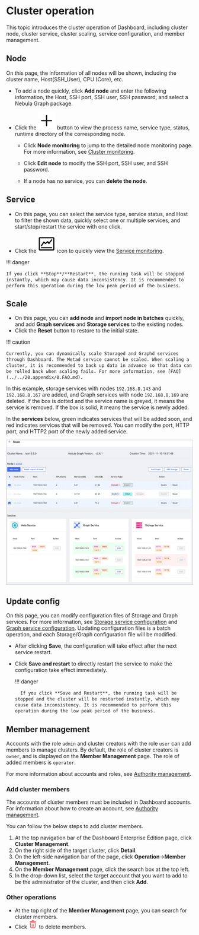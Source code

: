 # Cluster operation

This topic introduces the cluster operation of Dashboard, including cluster node, cluster service, cluster scaling, service configuration, and member management.


## Node

On this page, the information of all nodes will be shown, including the cluster name, Host(SSH_User), CPU (Core), etc.

- To add a node quickly, click **Add node** and enter the following information, the Host, SSH port, SSH user, SSH password, and select a Nebula Graph package.

- Click the ![plus](../figs/Plus.png) button to view the process name, service type, status, runtime directory of the corresponding node.

  - Click **Node monitoring** to jump to the detailed node monitoring page. For more information, see [Cluster monitoring](../4.cluster-operator/2.monitor.md).

  - Click **Edit node** to modify the SSH port, SSH user, and SSH password.
  
  - If a node has no service, you can **delete the node**.


## Service

- On this page, you can select the service type, service status, and Host to filter the shown data, quickly select one or multiple services, and start/stop/restart the service with one click.

- Click the ![nav](../figs/nav-dashboard.png) icon to quickly view the [Service monitoring](../4.cluster-operator/2.monitor.md).

!!! danger

    If you click **Stop**/**Restart**, the running task will be stopped instantly, which may cause data inconsistency. It is recommended to perform this operation during the low peak period of the business.
    
## Scale

- On this page, you can **add node** and **import node in batches** quickly, and add **Graph services** and **Storage services** to the existing nodes.
- Click the **Reset** button to restore to the initial state.

!!! caution

    Currently, you can dynamically scale Storaged and Graphd services through Dashboard. The Metad service cannot be scaled. When scaling a cluster, it is recommended to back up data in advance so that data can be rolled back when scaling fails. For more information, see [FAQ](../../20.appendix/0.FAQ.md).

In this example, storage services with nodes `192.168.8.143` and `192.168.8.167` are added, and Graph services with node `192.168.8.169` are deleted. If the box is dotted and the service name is greyed, it means the service is removed. If the box is solid, it means the service is newly added.

In the **services** below, green indicates services that will be added soon, and red indicates services that will be removed. You can modify the port, HTTP port, and HTTP2 port of the newly added service.

![Scale](../figs/scaling-ds.png)


## Update config

On this page, you can modify configuration files of Storage and Graph services. For more information, see [Storage service configuration](../../5.configurations-and-logs/1.configurations/4.storage-config.md) and [Graph service configuration](../../5.configurations-and-logs/1.configurations/3.graph-config.md). Updating configuration files is a batch operation, and each Storage/Graph configuration file will be modified.

- After clicking **Save**, the configuration will take effect after the next service restart.

- Click **Save and restart** to directly restart the service to make the configuration take effect immediately.

  !!! danger

        If you click **Save and Restart**, the running task will be stopped and the cluster will be restarted instantly, which may cause data inconsistency. It is recommended to perform this operation during the low peak period of the business.

## Member management

Accounts with the role `admin` and cluster creators with the role `user` can add members to manage clusters. By default, the role of cluster creators is `owner`, and is displayed on the **Member Management** page. The role of added members is `operator`.

For more information about accounts and roles, see [Authority management](../5.account-management.md).

### Add cluster members

The accounts of cluster members must be included in Dashboard accounts. For information about how to create an account, see [Authority management](../5.account-management.md).

You can follow the below steps to add cluster members.

1. At the top navigation bar of the Dashboard Enterprise Edition page, click **Cluster Management**.
2. On the right side of the target cluster, click **Detail**.
3. On the left-side navigation bar of the page, click **Operation**->**Member Management**.
4. On the **Member Management** page, click the search box at the top left.
5. In the drop-down list, select the target account that you want to add to be the administrator of the cluster, and then click **Add**.

### Other operations

- At the top right of the **Member Management** page, you can search for cluster members.
- Click ![delete](../figs/alert_delete.png) to delete members.
